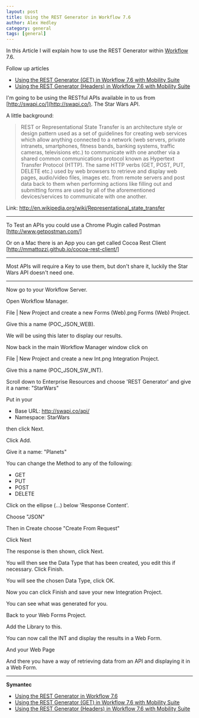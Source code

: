 ```yaml
---
layout: post
title: Using the REST Generator in Workflow 7.6
author: Alex Hedley
category: general
tags: [general]
---
```


In this Article I will explain how to use the REST Generator within [Workflow](http://www.symantec.com/connect/workflow-servicedesk) 7.6.

Follow up articles

- [Using the REST Generator (GET) in Workflow 7.6 with Mobility Suite](about:/Blog/Detail/2)
- [Using the REST Generator (Headers) in Workflow 7.6 with Mobility Suite](about:/Blog/Detail/3)

I'm going to be using the RESTful APIs available in to us from [http://swapi.co/](http://swapi.co/). The Star Wars API.

A little background:

> REST or Representational State Transfer is an architecture style or design pattern used as a set of guidelines for creating web services which allow anything connected to a network (web servers, private intranets, smartphones, fitness bands, banking systems, traffic cameras, televisions etc.) to communicate with one another via a shared common communications protocol known as Hypertext Transfer Protocol (HTTP). The same HTTP verbs (GET, POST, PUT, DELETE etc.) used by web browsers to retrieve and display web pages, audio/video files, images etc. from remote servers and post data back to them when performing actions like filling out and submitting forms are used by all of the aforementioned devices/services to communicate with one another.

Link: http://en.wikipedia.org/wiki/Representational_state_transfer

---

To Test an APIs you could use a Chrome Plugin called Postman [http://www.getpostman.com/]

Or on a Mac there is an App you can get called Cocoa Rest Client [http://mmattozzi.github.io/cocoa-rest-client/]

---

Most APIs will require a Key to use them, but don't share it, luckily the Star Wars API doesn't need one.

---

Now go to your Workflow Server.

Open Workflow Manager.

File | New Project and create a new Forms (Web).png Forms (Web) Project.

Give this a name (POC_JSON_WEB).

We will be using this later to display our results.

Now back in the main Workflow Manager window click on

File | New Project and create a new Int.png Integration Project.

Give this a name (POC_JSON_SW_INT).

Scroll down to Enterprise Resources and choose 'REST Generator' and give it a name: "StarWars"

Put in your

- Base URL: http://swapi.co/api/
- Namespace: StarWars

then click Next.

Click Add.

Give it a name: "Planets"

You can change the Method to any of the following:

- GET
- PUT
- POST
- DELETE

Click on the ellipse (…) below 'Response Content'.

Choose "JSON"

Then in Create choose "Create From Request"

Click Next

The response is then shown, click Next.

You will then see the Data Type that has been created, you edit this if necessary. Click Finish.

You will see the chosen Data Type, click OK.

Now you can click Finish and save your new Integration Project.

You can see what was generated for you.

Back to your Web Forms Project.

Add the Library to this.

You can now call the INT and display the results in a Web Form.

And your Web Page

And there you have a way of retrieving data from an API and displaying it in a Web Form.

---

**Symantec**

- [Using the REST Generator in Workflow 7.6](https://www-secure.symantec.com/connect/articles/using-rest-generator-workflow-76)
- [Using the REST Generator (GET) in Workflow 7.6 with Mobility Suite](https://www-secure.symantec.com/connect/articles/using-rest-generator-get-workflow-76-mobility-suite)
- [Using the REST Generator (Headers) in Workflow 7.6 with Mobility Suite](https://www-secure.symantec.com/connect/articles/using-rest-generator-headers-workflow-76-mobility-suite)
